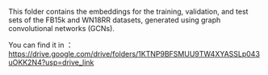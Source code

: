 This folder contains the embeddings for the training, validation, and test sets of the FB15k and WN18RR datasets, generated using graph convolutional networks (GCNs).

You can find it in ：https://drive.google.com/drive/folders/1KTNP9BFSMUU9TW4XYASSLp043uOKK2N4?usp=drive_link
